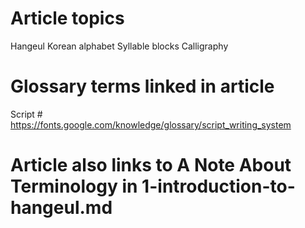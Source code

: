 # Article topics
Hangeul
Korean alphabet
Syllable blocks
Calligraphy

# Glossary terms linked in article
Script # https://fonts.google.com/knowledge/glossary/script_writing_system

# Article also links to A Note About Terminology in 1-introduction-to-hangeul.md
